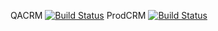 QACRM
[![Build Status](http://54.86.19.126:8080/buildStatus/icon?job=qacrm)](http://54.86.19.126:8080/job/qacrm/)
ProdCRM
[![Build Status](http://54.86.19.126:8080/buildStatus/icon?job=prodcrm)](http://54.86.19.126:8080/job/prodcrm/)


